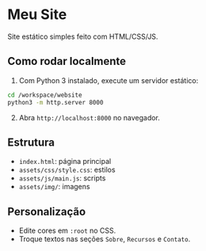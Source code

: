 # Meu Site

Site estático simples feito com HTML/CSS/JS.

## Como rodar localmente

1. Com Python 3 instalado, execute um servidor estático:

```bash
cd /workspace/website
python3 -m http.server 8000
```

2. Abra `http://localhost:8000` no navegador.

## Estrutura

- `index.html`: página principal
- `assets/css/style.css`: estilos
- `assets/js/main.js`: scripts
- `assets/img/`: imagens

## Personalização

- Edite cores em `:root` no CSS.
- Troque textos nas seções `Sobre`, `Recursos` e `Contato`.

